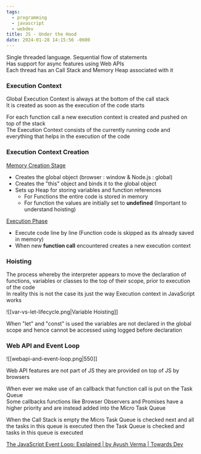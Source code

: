 ```yaml
---
tags:
  - programming
  - javascript
  - webdev
title: JS - Under the Hood
date: 2024-01-28 14:15:56 -0600
---
```


Single threaded language. Sequential flow of statements  
Has support for async features using Web APIs  
Each thread has an Call Stack and Memory Heap associated with it

### Execution Context

Global Execution Context is always at the bottom of the call stack  
It is created as soon as the execution of the code starts

For each function call a new execution context is created and pushed on top of the stack  
The Execution Context consists of the currently running code and everything that helps in the execution of the code

### Execution Context Creation

<u>Memory Creation Stage</u>

* Creates the global object (browser : window & Node.js : global)
* Creates the "this" object and binds it to the global object
* Sets up Heap for storing variables and function references
	* For Functions the entire code is stored in memory
	* For function the values are initially set to **undefined** (Important to understand hoisting)

<u>Execution Phase</u>

* Execute code line by line (Function code is skipped as its already saved in memory)
* When new **function call** encountered creates a new execution context

### Hoisting

The process whereby the interpreter appears to move the declaration of functions, variables or classes to the top of their scope, prior to execution of the code  
In reality this is not the case its just the way Execution context in JavaScript works

![[var-vs-let-lifecycle.png|Variable Hoisting]]

When "let" and "const" is used the variables are not declared in the global scope and hence cannot be accessed using logged before declaration

### Web API and Event Loop

![[webapi-and-event-loop.png|550]]

Web API features are not part of JS they are provided on top of JS by browsers

When ever we make use of an callback that function call is put on the Task Queue  
Some callbacks functions like Browser Observers and Promises have a higher priority and are instead added into the Micro Task Queue

When the Call Stack is empty the Micro Task Queue is checked next and all the tasks in this queue is executed then the Task Queue is checked and tasks in this queue is executed

[The JavaScript Event Loop: Explained | by Ayush Verma | Towards Dev](https://towardsdev.com/event-loop-in-javascript-672c07618dc9)
